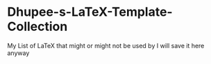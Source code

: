 # Dhupee-s-LaTeX-Template-Collection
My List of LaTeX that might or might not be used by I will save it here anyway
